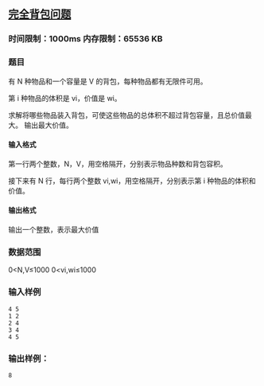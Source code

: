 ## [完全背包问题](https://www.acwing.com/problem/content/description/3)

### 时间限制：1000ms 内存限制：65536 KB

### 题目
有 N 种物品和一个容量是 V 的背包，每种物品都有无限件可用。

第 i 种物品的体积是 vi，价值是 wi。

求解将哪些物品装入背包，可使这些物品的总体积不超过背包容量，且总价值最大。
输出最大价值。

#### 输入格式
第一行两个整数，N，V，用空格隔开，分别表示物品种数和背包容积。

接下来有 N 行，每行两个整数 vi,wi，用空格隔开，分别表示第 i 种物品的体积和价值。

#### 输出格式
输出一个整数，表示最大价值

### 数据范围
0<N,V≤1000
0<vi,wi≤1000

### 输入样例
~~~
4 5
1 2
2 4
3 4
4 5
~~~
### 输出样例：
~~~
8
~~~